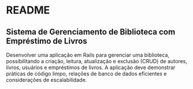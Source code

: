 # README

## Sistema de Gerenciamento de Biblioteca com Empréstimo de Livros


Desenvolver uma aplicação em Rails para gerenciar uma biblioteca, possibilitando a criação, leitura, atualização e exclusão (CRUD) de autores, livros, usuários e empréstimos de livros. A aplicação deve demonstrar práticas de código limpo, relações de banco de dados eficientes e considerações de escalabilidade.

